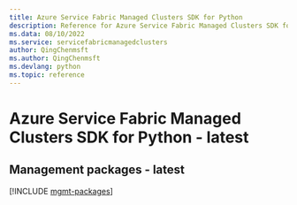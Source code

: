 ```yaml
---
title: Azure Service Fabric Managed Clusters SDK for Python
description: Reference for Azure Service Fabric Managed Clusters SDK for Python
ms.data: 08/10/2022
ms.service: servicefabricmanagedclusters
author: QingChenmsft
ms.author: QingChenmsft
ms.devlang: python
ms.topic: reference
---
```

# Azure Service Fabric Managed Clusters SDK for Python - latest

## Management packages - latest
[!INCLUDE [mgmt-packages](service-fabric-managed-clusters-mgmt-index.md)]